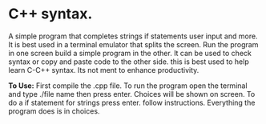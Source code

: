 # C++ syntax.
A simple program that completes strings if statements user input and more.
It is best used in a terminal emulator that splits the screen.
Run the program in one screen build a simple program in the other.
It can be used to check syntax or copy and paste code to the other side.
this is best used to help learn C-C++ syntax. Its not  ment to enhance
productivity.


**To Use:**
First compile the .cpp file. To run the program open the terminal
and type ./file name  then press enter. Choices will be shown on screen.
To do a if statement for strings press enter. follow instructions.
Everything the program does is in choices.
